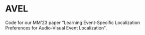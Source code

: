 # AVEL
Code for our MM'23 paper "Learning Event-Specific Localization Preferences for Audio-Visual Event Localization".
